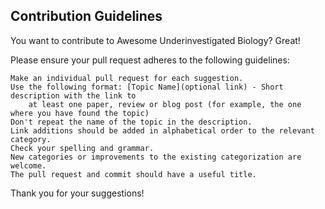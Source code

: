 
## Contribution Guidelines

You want to contribute to Awesome Underinvestigated Biology? Great!

Please ensure your pull request adheres to the following guidelines:

    Make an individual pull request for each suggestion.
    Use the following format: [Topic Name](optional link) - Short description with the link to         
        at least one paper, review or blog post (for example, the one where you have found the topic)
    Don't repeat the name of the topic in the description.
    Link additions should be added in alphabetical order to the relevant category.
    Check your spelling and grammar.
    New categories or improvements to the existing categorization are welcome.
    The pull request and commit should have a useful title.

Thank you for your suggestions!
